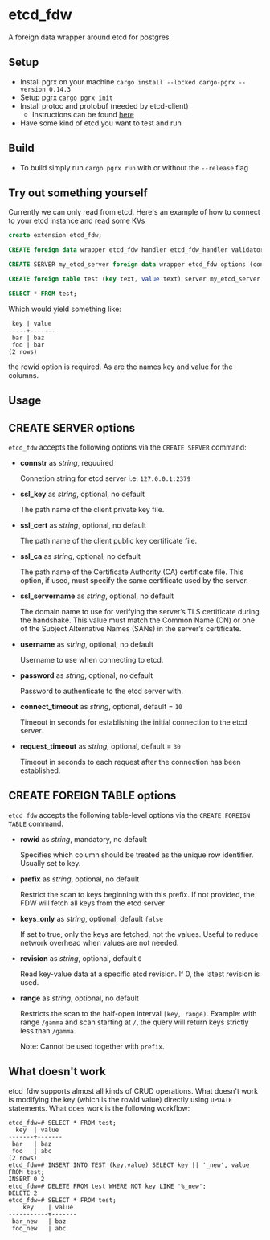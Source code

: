# etcd_fdw
A foreign data wrapper around etcd for postgres

## Setup
- Install pgrx on your machine `cargo install --locked cargo-pgrx --version 0.14.3`
- Setup pgrx `cargo pgrx init`
- Install protoc and protobuf (needed by etcd-client)
  - Instructions can be found [here](https://protobuf.dev/installation/)
- Have some kind of etcd you want to test and run


## Build
- To build simply run `cargo pgrx run` with or without the `--release` flag

## Try out something yourself
Currently we can only read from etcd.
Here's an example of how to connect to your etcd instance and read some KVs

```sql
create extension etcd_fdw;
```

```sql
CREATE foreign data wrapper etcd_fdw handler etcd_fdw_handler validator etcd_fdw_validator;
```

```sql
CREATE SERVER my_etcd_server foreign data wrapper etcd_fdw options (connstr '127.0.0.1:2379');
```

```sql
CREATE foreign table test (key text, value text) server my_etcd_server options(rowid 'key');
```

```sql
SELECT * FROM test;
```

Which would yield something like:
```
 key | value
-----+-------
 bar | baz
 foo | bar
(2 rows)
```
the rowid option is required. As are the names key and value for the columns.


Usage
-----

## CREATE SERVER options

`etcd_fdw` accepts the following options via the `CREATE SERVER` command:

- **connstr** as *string*, requuired

  Connetion string for etcd server i.e. `127.0.0.1:2379`

- **ssl_key** as *string*, optional, no default

  The path name of the client private key file.

- **ssl_cert** as *string*, optional, no default

  The path name of the client public key certificate file.

- **ssl_ca** as *string*, optional, no default

  The path name of the Certificate Authority (CA) certificate
    file. This option, if used, must specify the same certificate used
    by the server.

- **ssl_servername** as *string*, optional, no default

   The domain name to use for verifying the server’s TLS certificate during the handshake.
   This value must match the Common Name (CN) or one of the Subject Alternative Names (SANs) in the server’s certificate.

- **username** as *string*, optional, no default

  Username to use when connecting to etcd.

- **password** as *string*, optional, no default

  Password to authenticate to the etcd server with.

- **connect_timeout** as *string*, optional, default = `10`

  Timeout in seconds for establishing the initial connection to the etcd server.

- **request_timeout** as *string*, optional, default = `30`

  Timeout in seconds to each request after the connection has been established.


## CREATE FOREIGN TABLE options

`etcd_fdw` accepts the following table-level options via the
`CREATE FOREIGN TABLE` command.

- **rowid** as *string*, mandatory, no default

  Specifies which column should be treated as the unique row identifier.
  Usually set to key.

- **prefix** as *string*, optional, no default

  Restrict the scan to keys beginning with this prefix.
  If not provided, the FDW will fetch all keys from the etcd server

- **keys_only** as *string*, optional, default `false`

  If set to true, only the keys are fetched, not the values.
  Useful to reduce network overhead when values are not needed.

- **revision** as *string*, optional, default `0`

  Read key-value data at a specific etcd revision.
  If 0, the latest revision is used.

- **range** as *string*, optional, no default

  Restricts the scan to the half-open interval `[key, range)`.
  Example: with range `/gamma` and scan starting at `/`, the query will return keys strictly less than `/gamma`.


  Note: Cannot be used together with `prefix`.

## What doesn't work
etcd_fdw supports almost all kinds of CRUD operations. What doesn't work is modifying the key (which is the rowid value) directly using `UPDATE` statements.
What does work is the following workflow:
```
etcd_fdw=# SELECT * FROM test;
  key  | value
-------+-------
 bar   | baz
 foo   | abc
(2 rows)
etcd_fdw=# INSERT INTO TEST (key,value) SELECT key || '_new', value FROM test;
INSERT 0 2
etcd_fdw=# DELETE FROM test WHERE NOT key LIKE '%_new';
DELETE 2
etcd_fdw=# SELECT * FROM test;
    key    | value
-----------+-------
 bar_new   | baz
 foo_new   | abc
```
